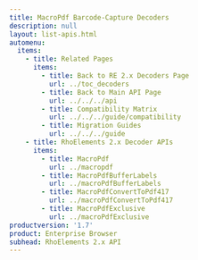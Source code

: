 ```yaml
---
title: MacroPdf Barcode-Capture Decoders
description: null
layout: list-apis.html
automenu:
  items:
    - title: Related Pages
      items:
        - title: Back to RE 2.x Decoders Page
          url: ../toc_decoders
        - title: Back to Main API Page
          url: ../../../api
        - title: Compatibility Matrix
          url: ../../../guide/compatibility
        - title: Migration Guides
          url: ../../../guide
    - title: RhoElements 2.x Decoder APIs
      items:
        - title: MacroPdf
          url: ../macropdf
        - title: MacroPdfBufferLabels
          url: ../macroPdfBufferLabels
        - title: MacroPdfConvertToPdf417
          url: ../macroPdfConvertToPdf417
        - title: MacroPdfExclusive
          url: ../macroPdfExclusive
productversion: '1.7'
product: Enterprise Browser
subhead: RhoElements 2.x API
---
```




